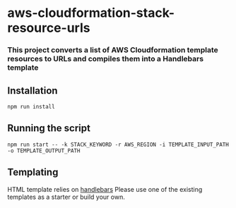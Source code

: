 # aws-cloudformation-stack-resource-urls
### This project converts a list of AWS Cloudformation template resources to URLs and compiles them into a Handlebars template

## Installation
`npm run install`

## Running the script
`npm run start -- -k STACK_KEYWORD -r AWS_REGION -i TEMPLATE_INPUT_PATH -o TEMPLATE_OUTPUT_PATH`

## Templating
HTML template relies on [handlebars](https://handlebarsjs.com/)
Please use one of the existing templates as a starter or build your own. 
